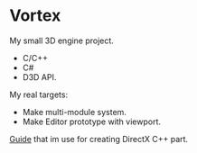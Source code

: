 # Vortex
My small 3D engine project.
 - C/C++
 - C#
 - D3D API.

My real targets:
 - Make multi-module system.
 - Make Editor prototype with viewport.

[Guide](https://github.com/pardcode/CPP-3D-Game-Tutorial-Series) that im use for creating DirectX C++ part.

